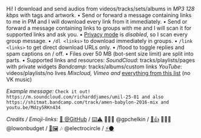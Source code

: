 Hi! I download and send audios from videos/tracks/sets/albums in *MP3 128 kbps* with tags and artwork.
• Send or forward a message containing links to me in PM and I will download every link from it immediately.
• Send or forward a message containing links to groups with me and I will scan it for supported links and ask you.
• [Privacy mode](https://core.telegram.org/bots#privacy-mode) is _disabled_, so I scan every group message.
• `/dl <links>` to download immediately in groups.
• `/link <links>` to get direct download URLs only.
• /flood to toggle replies and spam captions on / off.
• Files over 50 MB (bot-sent size limit) are split into parts.
• Supported links and resources:
*SoundCloud*: tracks/playlists/pages with private widgets
*Bandcamp*: tracks/albums/custom links
*YouTube*: videos/playlists/no lives
*Mixcloud, Vimeo and* [everything from this list](https://rg3.github.io/youtube-dl/supportedsites.html) (no VK music)

*Example message:*
`Check it out! https://m.soundcloud.com/richarddjames/umil-25-01 and also https://shitmat.bandcamp.com/track/amen-babylon-2016-mix and youtu.be/Mdzy5RKn434`

*Credits / Emoji-links:*
[🌟 @GitHub](https://github.com/gpchelkin/scdlbot) / [⌨️⚠](https://github.com/gpchelkin/scdlbot/issues)
👨🏻‍💻 @gpchelkin / [🐝👍](http://pchelk.in/)
👩🏻‍🎨 @lowonbudget / [🎨🖼️](https://www.behance.net/lowonbudget)
🎶 @electrocircle / [⚡⚫](https://t.me/Eklight)
